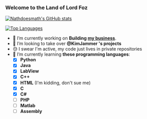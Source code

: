 ### Welcome to the Land of Lord Foz

[![Nathdoesmath's GitHub stats](https://github-readme-stats.vercel.app/api?username=Nathdoesmath&card_width=700&bg_color=424549&text_color=E2F1F4&title_color=15AFB7&count_private=true)](https://github.com/anuraghazra/github-readme-stats)

[![Top Languages](https://github-readme-stats.vercel.app/api/top-langs/?username=Nathdoesmath&card_width=495&langs_count=10&bg_color=424549&title_color=15AFB7&text_color=E2F1F4)](https://github.com/anuraghazra/github-readme-stats)

- 🔭 I’m currently working on **Building [my business](http://FozFuncs.com/)**.
- 👯 I’m looking to take over **@KimJammer 's projects**
- 😓 I swear I'm active, my code just lives in private repositories 
- 🌱 I’m currently learning **these programming languages**:
  - [x] **Python**
  - [x] **Java**
  - [x] **LabView**
  - [x] **C++**
  - [x] **HTML** (I'm kidding, don't sue me)
  - [x] **C**
  - [x] **C#**
  - [ ] **PHP**
  - [ ] **Matlab**
  - [ ] **Assembly**
